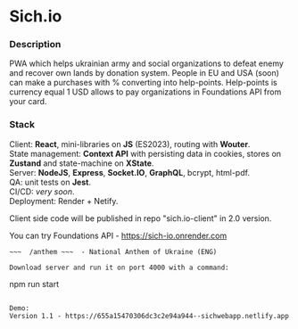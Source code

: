 # Sich.io

### Description
PWA which helps ukrainian army and social organizations to defeat enemy and recover own lands by donation system. 
People in EU and USA (soon) can make a purchases with % converting into help-points.
Help-points is currency equal 1 USD allows to pay organizations in Foundations API from your card.

### Stack 
Client: **React**, mini-libraries on **JS** (ES2023), routing with **Wouter**.  
State management: **Context API** with persisting data in cookies, stores on **Zustand** and state-machine on **XState**.  
Server: **NodeJS**, **Express**, **Socket.IO**, **GraphQL**, bcrypt, html-pdf.  
QA: unit tests on **Jest**.  
CI/CD: *very soon*.  
Deployment: Render + Netify.  

Client side code will be published in repo "sich.io-client" in 2.0 version.  

You can try Foundations API - https://sich-io.onrender.com

~~~  /foundations ~~~  - list of foundations  
~~~  /anthem ~~~  - National Anthem of Ukraine (ENG)  

Download server and run it on port 4000 with a command: 

~~~ 
npm run start  
~~~ 

Demo:
Version 1.1 - https://655a15470306dc3c2e94a944--sichwebapp.netlify.app  
